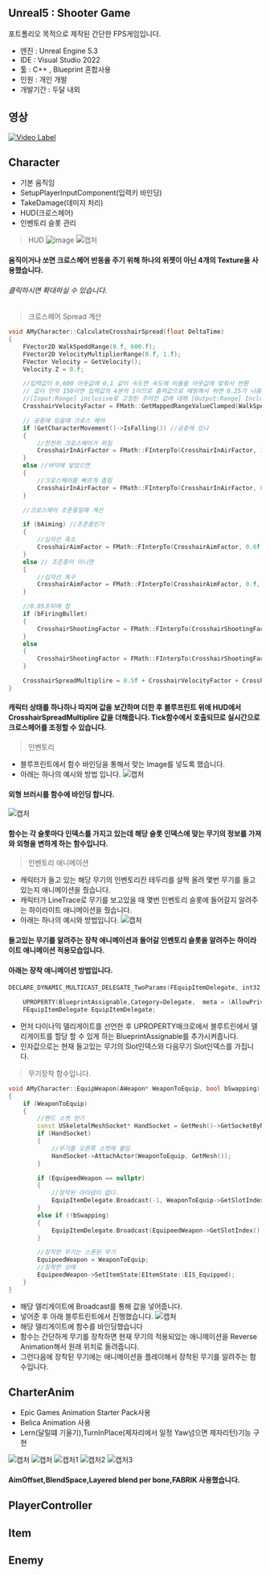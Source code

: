 ## Unreal5 : Shooter Game
포트폴리오 목적으로 제작된 간단한 FPS게임입니다.

- 엔진 : Unreal Engine 5.3
- IDE : Visual Studio 2022
- 툴 : C++ , Blueprint 혼합사용
- 인원 : 개인 개발
- 개발기간 : 두달 내외

## 영상
[![Video Label](https://img.youtube.com/vi/PjArJyTwDXk/0.jpg)](https://www.youtube.com/watch?v=PjArJyTwDXk')
## Character
- 기본 움직임
- SetupPlayerInputComponent(입력키 바인딩)
- TakeDamage(데미지 처리)
- HUD(크로스헤어)
- 인벤토리 슬롯 관리

>HUD
![image](https://github.com/Junghyeon0710/Shooter_Game/assets/133496610/89052df8-9d49-4581-8f07-078b6d81432d)
![캡처](https://github.com/Junghyeon0710/TangTang/assets/133496610/243e617f-e876-4d33-bc68-385837530d04)
#### 움직이거나 쏘면 크로스헤어 반동을 주기 위해 하나의 위젯이 아닌 4개의 Texture을 사용했습니다.
###### 클릭하시면 확대하실 수 있습니다.


> 크로스헤어 Spread 계산
```C++
void AMyCharacter::CalculateCrosshairSpread(float DeltaTime)
{
	FVector2D WalkSpeddRange(0.f, 600.f);
	FVector2D VelocityMultiplierRange(0.f, 1.f);
	FVector Velocity = GetVelocity();
	Velocity.Z = 0.f;

	//입력값이 0,600 아웃값에 0,1 값이 속도면 속도에 비율을 아웃값에 맞춰서 반환
	// 값이 만약 150이면 입력값의 4분의 1이므로 출력값으로 매핑해서 하면 0.25가 나옴 출력값에서 클램팽됨
	//[Input:Range] inclusive로 고정된 주어진 값에 대해 [Output:Range] Inclusive에서 해당 백분율을 반환합니다.
	CrosshairVelocityFactor = FMath::GetMappedRangeValueClamped(WalkSpeddRange, VelocityMultiplierRange, Velocity.Size());

	// 공중에 있을떄 크로스 헤어
	if (GetCharacterMovement()->IsFalling()) //공중에 있나
	{
		//천천히 크로스헤어가 퍼짐
		CrosshairInAirFactor = FMath::FInterpTo(CrosshairInAirFactor, 1, DeltaTime, 2.25f);
	}
	else //바닥에 닿았으면
	{
		//크로스헤어를 빠르게 좁힘
		CrosshairInAirFactor = FMath::FInterpTo(CrosshairInAirFactor, 0.f, DeltaTime, 30.f);
	}

	//크로스헤어 조준중일때 계산

	if (bAiming) //조준중인가
	{
		//십자선 축소
		CrosshairAimFactor = FMath::FInterpTo(CrosshairAimFactor, 0.6f, DeltaTime, 30.f);
	}
	else // 조준중이 아니면
	{
		//십자선 복구
		CrosshairAimFactor = FMath::FInterpTo(CrosshairAimFactor, 0.f, DeltaTime, 30.f);
	}

	//0.05초뒤에 참
	if (bFiringBullet)
	{
		CrosshairShootingFactor = FMath::FInterpTo(CrosshairShootingFactor, 0.3f, DeltaTime, 60.f);
	}
	else
	{
		CrosshairShootingFactor = FMath::FInterpTo(CrosshairShootingFactor, 0.f, DeltaTime, 60.f);
	}

	CrosshairSpreadMultiplire = 0.5f + CrosshairVelocityFactor + CrosshairInAirFactor - CrosshairAimFactor + CrosshairShootingFactor; //값을 다 더한 후 블루프린트에서 처리
}
```
#### 캐릭터 상태를 하나하나 따지며 값을 보간하며 더한 후 블루프린트 위에 HUD에서 CrosshairSpreadMultiplire 값을 더해줍니다. Tick함수에서 호출되므로 실시간으로 크로스헤어를 조정할 수 있습니다.

>인벤토리
- 블루프린트에서 함수 바인딩을 통해서 맞는 Image를 넣도록 했습니다.
- 아래는 하나의 예시와 방법 입니다.
![캡처](https://github.com/Junghyeon0710/Shooter_Game/assets/133496610/506af371-ecfa-412e-8a8b-9036b1dbe0cb)
#### 외형 브러시를 함수에 바인딩 합니다.
![캡처](https://github.com/Junghyeon0710/Shooter_Game/assets/133496610/56cf19bd-5d16-4720-974b-e4c01c1c4746)
#### 함수는 각 슬롯마다 인덱스를 가지고 있는데 해당 슬롯 인덱스에 맞는 무기의 정보를 가져와 외형을 변하게 하는 함수입니다.
>인벤토리 애니메이션
- 캐릭터가 들고 있는 해당 무기의 인벤토리칸 테두리를 살짝 올려 몇번 무기를 들고있는지 애니메이션을 줬습니다.
- 캐릭터가 LineTrace로 무기를 보고있을 때 몇번 인벤토리 슬롯에 들어갈지 알려주는 하이라이트 애니메이션을 줬습니다.
- 아래는 하나의 예시와 방법입니다.
![캡처](https://github.com/Junghyeon0710/Shooter_Game/assets/133496610/fff1ca2b-04bd-41cf-92d0-23520af102e5)
#### 들고있는 무기를 알려주는 장착 애니메이션과 들어갈 인벤토리 슬롯을 알려주는 하이라이트 애니메이션 적용모습입니다.
#### 아래는 장착 애니메이션 방법입니다.
```C++
DECLARE_DYNAMIC_MULTICAST_DELEGATE_TwoParams(FEquipItemDelegate, int32, CurrentSlotIndex, int32, NewSlotIndex);

	UPROPERTY(BlueprintAssignable,Category=Delegate,  meta = (AllowPrivateAccess = "true"))
	FEquipItemDelegate EquipItemDelegate;
```
- 먼저 다이나믹 델리게이트를 선언한 후 UPROPERTY매크로에서 블루트린에서 델리게이트를 할당 할 수 있게 하는 BlueprintAssignable를 추가시켜줍니다.
- 인자값으로는 현재 들고있는 무기의 Slot인덱스와 다음무기 Slot인덱스를 가집니다.
> 무기장착 함수입니다.
```C++
void AMyCharacter::EquipWeapon(AWeapon* WeaponToEquip, bool bSwapping)
{
	if (WeaponToEquip)
	{
		//핸드 소켓 얻기
		const USkeletalMeshSocket* HandSocket = GetMesh()->GetSocketByName(FName("RightHandSocket"));
		if (HandSocket)
		{
			//무기를 오른쪽 소켓에 붙임
			HandSocket->AttachActor(WeaponToEquip, GetMesh());
		}

		if (EquipeedWeapon == nullptr)
		{
			//장착된 아이넴이 없다.
			EquipItemDelegate.Broadcast(-1, WeaponToEquip->GetSlotIndex());
		}
		else if (!bSwapping)
		{
			EquipItemDelegate.Broadcast(EquipeedWeapon->GetSlotIndex(), WeaponToEquip->GetSlotIndex());
		}

		//장착한 무기는 스폰된 무기
		EquipeedWeapon = WeaponToEquip;
		//장착한 상태
		EquipeedWeapon->SetItemState(EItemState::EIS_Equipped);
	}
}
```
- 해당 델리게이트에 Broadcast를 통해 값을 넣어줍니다.
- 넣어준 후 아래 블루트린트에서 진행했습니다.
![캡처](https://github.com/Junghyeon0710/Shooter_Game/assets/133496610/2fd94655-ce10-4cfb-aef8-346996eac278)
- 해당 델리게이트에 함수를 바인딩했습니다
- 함수는 간단하게 무기를 장착하면 현재 무기의 적용되있는 애니메이션을 Reverse Animation해서 원래 위치로 돌려줍니다.
- 그런다음에 장착된 무기에는 애니메이션을 플레이해서 장착된 무기를 알려주는 함수입니다.

## CharterAnim
- Epic Games Animation Starter Pack사용
- Belica Animation 사용
- Lern(달릴떄 기울기),TurnInPlace(제자리에서 일정 Yaw넘으면 제자리턴)기능 구현

![캡처](https://github.com/Junghyeon0710/Shooter_Game/assets/133496610/46a7b5d1-b706-4f27-b5c4-e358fc291714)
![캡처](https://github.com/Junghyeon0710/Shooter_Game/assets/133496610/904d3697-9deb-4f19-8cca-c39d6d8ec2d6)
![캡처1](https://github.com/Junghyeon0710/Shooter_Game/assets/133496610/4042df09-01f5-4967-9f8d-896316088a97)
![캡처2](https://github.com/Junghyeon0710/Shooter_Game/assets/133496610/b423a480-66d7-4507-849b-8288324cb8a5)
![캡처3](https://github.com/Junghyeon0710/Shooter_Game/assets/133496610/e4691676-f07c-4a09-8945-20b2b663ef36)
#### AimOffset,BlendSpace,Layered blend per bone,FABRIK 사용했습니다.

## PlayerController

## Item

## Enemy
